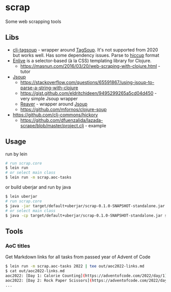 # scrap
Some web scrapping tools

## Libs
* [clj-tagsoup](https://github.com/nathell/clj-tagsoup) - wrapper around
  [TagSoup](http://home.ccil.org/~cowan/XML/tagsoup/).
  It's not supported from 2020 but works well.
  Has some dependency issues.
  Parse to [hiccup](http://github.com/weavejester/hiccup) format
* [Enlive](https://github.com/cgrand/enlive) is a selector-based (à la CSS) templating library for Clojure.
  * https://masnun.com/2016/03/20/web-scraping-with-clojure.html - tutor
* [Jsoup](https://jsoup.org/)
  * https://stackoverflow.com/questions/65591867/using-jsoup-to-parse-a-string-with-clojure
  * https://gist.github.com/eldritchideen/9495299265a5cd04d450 - very simple Jsoup wrapper
  * [Reaver](https://github.com/mischov/reaver) - wrapper around [Jsoup](https://jsoup.org/)
  * https://github.com/mfornos/clojure-soup
* https://github.com/clj-commons/hickory
  * https://github.com/dfuenzalida/lazada-scrape/blob/master/project.clj - example

## Usage
run by lein
```sh
# run scrap.core
$ lein run
# or select main class
$ lein run -m scrap.aoc-tasks
```
or build uberjar and run by java
```sh
$ lein uberjar
# run scrap.core
$ java -jar target/default+uberjar/scrap-0.1.0-SNAPSHOT-standalone.jar
# or select main class
$ java -cp target/default+uberjar/scrap-0.1.0-SNAPSHOT-standalone.jar scrap.aoc_tasks
```

## Tools
### AoC titles
Get Markdown links for all tasks from passed year of Advent of Code
```sh
$ lein run -m scrap.aoc-tasks 2022 | tee out/aoc2022-links.md
$ cat out/aoc2022-links.md
aoc2022: [Day 1: Calorie Counting](https://adventofcode.com/2022/day/1)
aoc2022: [Day 2: Rock Paper Scissors](https://adventofcode.com/2022/day/2)
...
```
